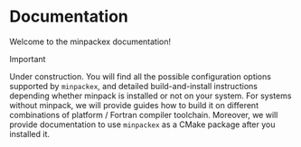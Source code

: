 # Documentation

Welcome to the minpackex documentation!

> [!IMPORTANT]
> 
> Under construction. You will find all the possible configuration options supported by ```minpackex```, and detailed build-and-install instructions depending whether minpack is installed or not on your system. For systems without minpack, we will provide guides how to build it on different combinations of platform / Fortran compiler toolchain. Moreover, we will provide documentation to use ```minpackex``` as a CMake package after you installed it.
